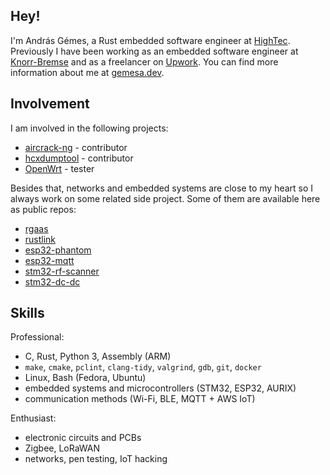## Hey!

I'm András Gémes, a Rust embedded software engineer at [HighTec](https://hightec-rt.com/en/). Previously I have been working as an embedded software engineer at [Knorr-Bremse](https://www.knorr-bremse.com/en/) and as a freelancer on [Upwork](https://www.upwork.com/). You can find more information about me at [gemesa.dev](https://gemesa.dev).

## Involvement

I am involved in the following projects:
- [aircrack-ng](https://github.com/aircrack-ng/aircrack-ng) - contributor
- [hcxdumptool](https://github.com/ZerBea/hcxdumptool) - contributor
- [OpenWrt](https://github.com/openwrt/openwrt) - tester

Besides that, networks and embedded systems are close to my heart so I always work on some related side project. Some of them are available here as public repos:
- [rgaas](https://github.com/gemesa/rgaas)
- [rustlink](https://github.com/gemesa/rustlink)
- [esp32-phantom](https://github.com/gemesa/esp32-phantom)
- [esp32-mqtt](https://github.com/gemesa/esp32-mqtt)
- [stm32-rf-scanner](https://github.com/gemesa/stm32-rf-scanner)
- [stm32-dc-dc](https://github.com/gemesa/stm32-dc-dc)

## Skills

Professional:
- C, Rust, Python 3, Assembly (ARM)
- `make`, `cmake`, `pclint`, `clang-tidy`, `valgrind`, `gdb`, `git`, `docker`
- Linux, Bash (Fedora, Ubuntu)
- embedded systems and microcontrollers (STM32, ESP32, AURIX)
- communication methods (Wi-Fi, BLE, MQTT + AWS IoT)

Enthusiast:
- electronic circuits and PCBs
- Zigbee, LoRaWAN
- networks, pen testing, IoT hacking
